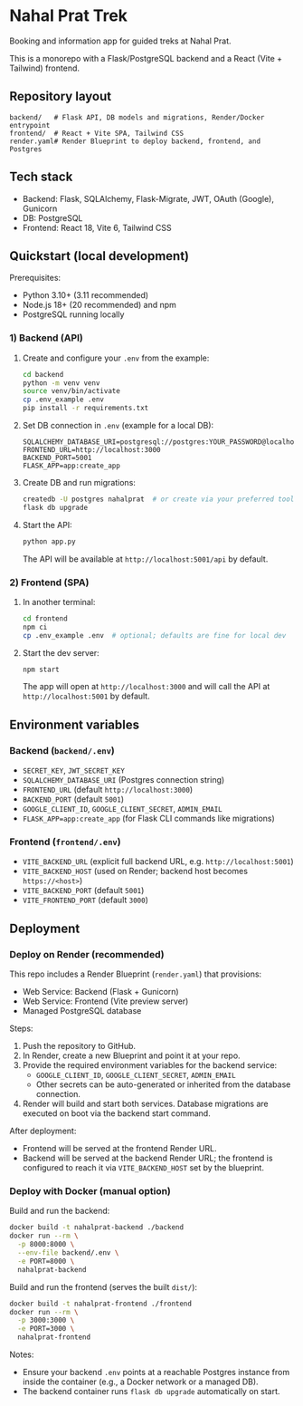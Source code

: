 # Nahal Prat Trek

Booking and information app for guided treks at Nahal Prat.

This is a monorepo with a Flask/PostgreSQL backend and a React (Vite + Tailwind) frontend.

## Repository layout

```
backend/   # Flask API, DB models and migrations, Render/Docker entrypoint
frontend/  # React + Vite SPA, Tailwind CSS
render.yaml# Render Blueprint to deploy backend, frontend, and Postgres
```

## Tech stack

- Backend: Flask, SQLAlchemy, Flask-Migrate, JWT, OAuth (Google), Gunicorn
- DB: PostgreSQL
- Frontend: React 18, Vite 6, Tailwind CSS

## Quickstart (local development)

Prerequisites:
- Python 3.10+ (3.11 recommended)
- Node.js 18+ (20 recommended) and npm
- PostgreSQL running locally

### 1) Backend (API)

1. Create and configure your `.env` from the example:
   ```bash
   cd backend
   python -m venv venv
   source venv/bin/activate
   cp .env_example .env
   pip install -r requirements.txt
   ```
2. Set DB connection in `.env` (example for a local DB):
   ```
   SQLALCHEMY_DATABASE_URI=postgresql://postgres:YOUR_PASSWORD@localhost:5432/nahalprat
   FRONTEND_URL=http://localhost:3000
   BACKEND_PORT=5001
   FLASK_APP=app:create_app
   ```
3. Create DB and run migrations:
   ```bash
   createdb -U postgres nahalprat  # or create via your preferred tool
   flask db upgrade
   ```
4. Start the API:
   ```bash
   python app.py
   ```
   The API will be available at `http://localhost:5001/api` by default.

### 2) Frontend (SPA)

1. In another terminal:
   ```bash
   cd frontend
   npm ci
   cp .env_example .env  # optional; defaults are fine for local dev
   ```
2. Start the dev server:
   ```bash
   npm start
   ```
   The app will open at `http://localhost:3000` and will call the API at `http://localhost:5001` by default.

## Environment variables

### Backend (`backend/.env`)
- `SECRET_KEY`, `JWT_SECRET_KEY`
- `SQLALCHEMY_DATABASE_URI` (Postgres connection string)
- `FRONTEND_URL` (default `http://localhost:3000`)
- `BACKEND_PORT` (default `5001`)
- `GOOGLE_CLIENT_ID`, `GOOGLE_CLIENT_SECRET`, `ADMIN_EMAIL`
- `FLASK_APP=app:create_app` (for Flask CLI commands like migrations)

### Frontend (`frontend/.env`)
- `VITE_BACKEND_URL` (explicit full backend URL, e.g. `http://localhost:5001`)
- `VITE_BACKEND_HOST` (used on Render; backend host becomes `https://<host>`)
- `VITE_BACKEND_PORT` (default `5001`)
- `VITE_FRONTEND_PORT` (default `3000`)

## Deployment

### Deploy on Render (recommended)

This repo includes a Render Blueprint (`render.yaml`) that provisions:
- Web Service: Backend (Flask + Gunicorn)
- Web Service: Frontend (Vite preview server)
- Managed PostgreSQL database

Steps:
1. Push the repository to GitHub.
2. In Render, create a new Blueprint and point it at your repo.
3. Provide the required environment variables for the backend service:
   - `GOOGLE_CLIENT_ID`, `GOOGLE_CLIENT_SECRET`, `ADMIN_EMAIL`
   - Other secrets can be auto-generated or inherited from the database connection.
4. Render will build and start both services. Database migrations are executed on boot via the backend start command.

After deployment:
- Frontend will be served at the frontend Render URL.
- Backend will be served at the backend Render URL; the frontend is configured to reach it via `VITE_BACKEND_HOST` set by the blueprint.

### Deploy with Docker (manual option)

Build and run the backend:
```bash
docker build -t nahalprat-backend ./backend
docker run --rm \
  -p 8000:8000 \
  --env-file backend/.env \
  -e PORT=8000 \
  nahalprat-backend
```

Build and run the frontend (serves the built `dist/`):
```bash
docker build -t nahalprat-frontend ./frontend
docker run --rm \
  -p 3000:3000 \
  -e PORT=3000 \
  nahalprat-frontend
```

Notes:
- Ensure your backend `.env` points at a reachable Postgres instance from inside the container (e.g., a Docker network or a managed DB).
- The backend container runs `flask db upgrade` automatically on start.



